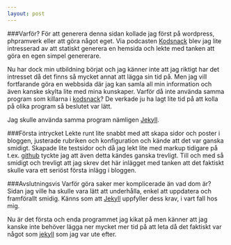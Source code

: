 ```yaml
---
layout: post
---
```

###Varför?
För att generera denna sidan kollade jag först på wordpress, phpramverk eller att göra något eget.
Via podcasten [Kodsnack](http://www.kodsnack.se/58) blev jag lite intresserad av att statiskt generera
en hemsida och lekte med tanken att göra en egen simpel genererare.

Nu har dock min utbildning börjat och jag känner inte att jag riktigt har det intresset då det finns så
mycket annat att lägga sin tid på. Men jag vill fortfarande göra en webbsida där jag kan samla all min
information och även kanske skylta lite med mina kunskaper. Varför då inte använda samma program som
killarna i [kodsnack](http://www.kodsnack.se/)? De verkade ju ha lagt lite tid på att kolla på olika program så beslutet var lätt.

Jag skulle använda samma program nämligen [Jekyll](http://www.jekyllrb.com).

###Första intrycket
Lekte runt lite snabbt med att skapa sidor och poster i bloggen, justerade rubriken och konfiguration
och kände att det var ganska smidigt. Skapade lite testsidor och då jag lekt lite med markup tidigare på
t.ex. [github](http://www.github.com) tyckte jag att även detta kändes ganska trevligt.
Till och med så smidigt och trevligt att jag skrev det här inlägget med tanken att det faktiskt skulle
vara ett seriöst första inlägg i bloggen.

###Avslutningsvis
Varför göra saker mer komplicerade än vad dom är? Sidan jag ville ha skulle vara lätt att underhålla,
enkel att uppdatera och framförallt smidig. Känns som att [Jekyll](http://www.jekyllrb.com) uppfyller dess krav, i vart fall hos mig.

Nu är det första och enda programmet jag kikat på men känner att jag kanske inte behöver lägga ner mycket
mer tid på att leta då det faktiskt var något som [jekyll](http://www.jekyllrb.com) som jag var ute efter.
